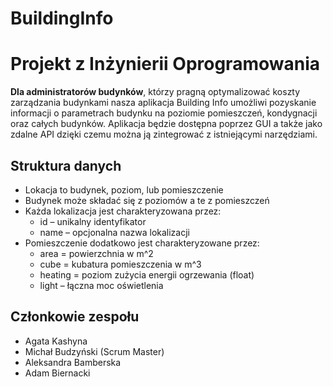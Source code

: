# BuildingInfo
# **Projekt z Inżynierii Oprogramowania**
**Dla administratorów budynków**, którzy pragną optymalizować koszty zarządzania budynkami  nasza aplikacja Building Info umożliwi pozyskanie informacji o parametrach budynku na poziomie pomieszczeń, kondygnacji oraz całych budynków. Aplikacja będzie dostępna poprzez GUI a także jako zdalne API dzięki czemu można ją zintegrować z istniejącymi narzędziami.

## **Struktura danych**
* Lokacja to budynek, poziom, lub pomieszczenie
* Budynek może składać się z poziomów a te z pomieszczeń
* Każda lokalizacja jest charakteryzowana przez:
    *  id – unikalny identyfikator
    *  name – opcjonalna nazwa lokalizacji
* Pomieszczenie dodatkowo jest charakteryzowane przez:
    * area = powierzchnia w m^2
    * cube = kubatura pomieszczenia w m^3
    * heating = poziom zużycia energii ogrzewania (float)
    * light – łączna moc oświetlenia
 
## Członkowie zespołu
* Agata Kashyna
* Michał Budzyński (Scrum Master)
* Aleksandra Bamberska
* Adam Biernacki
